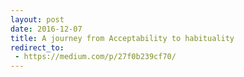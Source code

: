 ```yaml
---
layout: post
date: 2016-12-07
title: A journey from Acceptability to habituality
redirect_to:
 - https://medium.com/p/27f0b239cf70/
---
```

